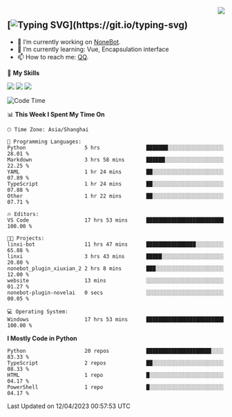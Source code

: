 <a href="#">
  <img align="right" src="https://github-readme-stats.vercel.app/api?username=mute23-code&count_private=true&show_icons=true&bg_color=15,f2f7fd,E0EAFC" />
</a>

[![Typing SVG](https://readme-typing-svg.herokuapp.com?size=25&duration=2500&color=8C43EA&vCenter=true&width=200&height=40&lines=Hi+there+%F0%9F%91%8B%F0%9F%8F%BB;I'm+mute.)](https://git.io/typing-svg)
-----


- 🔭 I’m currently working on [NoneBot](https://github.com/nonebot).
- 🌱 I’m currently learning: Vue, Encapsulation interface
- 📫 How to reach me: [QQ](http://wpa.qq.com/msgrd?v=3&uin=2740324073&site=qq&menu=yes).


🌟 **My Skills** 

![](https://img.shields.io/badge/-Python-3e74a2?style=flat-square&logo=Python&logoColor=fff)
![](https://img.shields.io/badge/-Node.js-339933?style=flat-square&logo=Node.js&logoColor=fff)
![](https://img.shields.io/badge/-Vue-4fc08d?style=flat-square&logo=Vue.js&logoColor=fff)

<!--START_SECTION:waka-->
![Code Time](http://img.shields.io/badge/Code%20Time-107%20hrs%2023%20mins-blue)

📊 **This Week I Spent My Time On** 

```text
🕑︎ Time Zone: Asia/Shanghai

💬 Programming Languages: 
Python                   5 hrs               ███████░░░░░░░░░░░░░░░░░░   28.01 % 
Markdown                 3 hrs 58 mins       ██████░░░░░░░░░░░░░░░░░░░   22.25 % 
YAML                     1 hr 24 mins        ██░░░░░░░░░░░░░░░░░░░░░░░   07.89 % 
TypeScript               1 hr 24 mins        ██░░░░░░░░░░░░░░░░░░░░░░░   07.88 % 
Other                    1 hr 22 mins        ██░░░░░░░░░░░░░░░░░░░░░░░   07.71 % 

🔥 Editors: 
VS Code                  17 hrs 53 mins      █████████████████████████   100.00 % 

🐱‍💻 Projects: 
linxi-bot                11 hrs 47 mins      ████████████████░░░░░░░░░   65.88 % 
linxi                    3 hrs 43 mins       █████░░░░░░░░░░░░░░░░░░░░   20.80 % 
nonebot_plugin_xiuxian_2 2 hrs 8 mins        ███░░░░░░░░░░░░░░░░░░░░░░   12.00 % 
website                  13 mins             ░░░░░░░░░░░░░░░░░░░░░░░░░   01.27 % 
nonebot-plugin-novelai   0 secs              ░░░░░░░░░░░░░░░░░░░░░░░░░   00.05 % 

💻 Operating System: 
Windows                  17 hrs 53 mins      █████████████████████████   100.00 % 
```

**I Mostly Code in Python** 

```text
Python                   20 repos            █████████████████████░░░░   83.33 % 
TypeScript               2 repos             ██░░░░░░░░░░░░░░░░░░░░░░░   08.33 % 
HTML                     1 repo              █░░░░░░░░░░░░░░░░░░░░░░░░   04.17 % 
PowerShell               1 repo              █░░░░░░░░░░░░░░░░░░░░░░░░   04.17 % 
```




 Last Updated on 12/04/2023 00:57:53 UTC
<!--END_SECTION:waka-->
